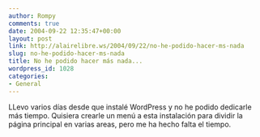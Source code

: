 ```yaml
---
author: Rompy
comments: true
date: 2004-09-22 12:35:47+00:00
layout: post
link: http://alairelibre.ws/2004/09/22/no-he-podido-hacer-ms-nada
slug: no-he-podido-hacer-ms-nada
title: No he podido hacer más nada...
wordpress_id: 1028
categories:
- General
---
```


LLevo varios días desde que instalé WordPress y no he podido dedicarle más tiempo.  Quisiera crearle un menú a esta instalación para dividir la página principal en varias areas, pero me ha hecho falta el tiempo.
